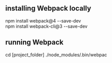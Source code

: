 ## installing Webpack locally

npm install webpack@4 --save-dev<br/>
npm install webpack-cli@3 --save-dev


## running Webpack

cd [project_folder]
./node_modules/.bin/webpac
